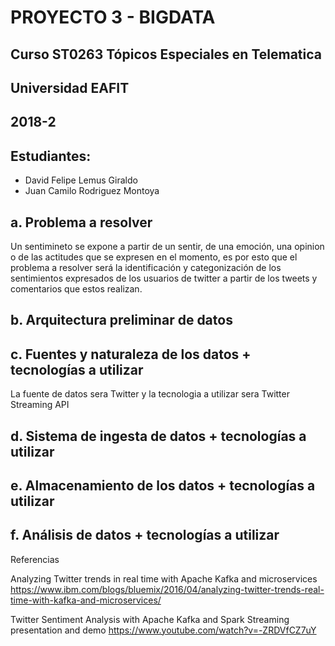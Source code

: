 # PROYECTO 3 - BIGDATA
## Curso ST0263 Tópicos Especiales en Telematica
## Universidad EAFIT
## 2018-2

## Estudiantes:
* David Felipe Lemus Giraldo
* Juan Camilo Rodriguez Montoya

## a. Problema a resolver ##

Un sentimineto se expone a partir de un sentir, de una emoción, una opinion o de las actitudes que se expresen en el momento, es por esto que el problema a resolver será la identificación y categonización de los sentimientos expresados de los usuarios de twitter a partir de los tweets y comentarios que estos realizan.

## b. Arquitectura preliminar de datos ##

## c. Fuentes y naturaleza de los datos + tecnologías a utilizar ##

La fuente de datos sera Twitter y la tecnologia a utilizar sera Twitter Streaming API 

## d. Sistema de ingesta de datos + tecnologías a utilizar ##


## e. Almacenamiento de los datos + tecnologías a utilizar ##

## f. Análisis de datos + tecnologías a utilizar ##



Referencias

Analyzing Twitter trends in real time with Apache Kafka and microservices
https://www.ibm.com/blogs/bluemix/2016/04/analyzing-twitter-trends-real-time-with-kafka-and-microservices/

Twitter Sentiment Analysis with Apache Kafka and Spark Streaming presentation and demo
https://www.youtube.com/watch?v=-ZRDVfCZ7uY
